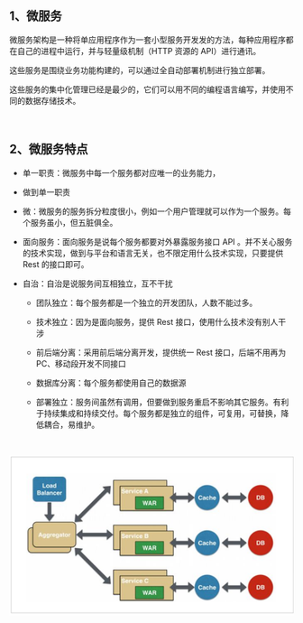 ## 1、微服务

微服务架构是一种将单应用程序作为一套小型服务开发发的方法，每种应用程序都在自己的进程中运行，并与轻量级机制（HTTP 资源的 API）进行通讯。

这些服务是围绕业务功能构建的，可以通过全自动部署机制进行独立部署。

这些服务的集中化管理已经是最少的，它们可以用不同的编程语言编写，并使用不同的数据存储技术。

<br>

## 2、微服务特点

* 单一职责：微服务中每一个服务都对应唯一的业务能力，
* 做到单一职责
* 微：微服务的服务拆分粒度很小，例如一个用户管理就可以作为一个服务。每个服务虽小，但五脏俱全。
* 面向服务：面向服务是说每个服务都要对外暴露服务接口 API 。并不关心服务的技术实现，做到与平台和语言无关，也不限定用什么技术实现，只要提供 Rest 的接口即可。
* 自治：自治是说服务间互相独立，互不干扰

  * 团队独立：每个服务都是一个独立的开发团队，人数不能过多。

  * 技术独立：因为是面向服务，提供 Rest 接口，使用什么技术没有别人干涉

  * 前后端分离：采用前后端分离开发，提供统一 Rest 接口，后端不用再为 PC、移动段开发不同接口

  * 数据库分离：每个服务都使用自己的数据源

  * 部署独立：服务间虽然有调用，但要做到服务重启不影响其它服务。有利于持续集成和持续交付。每个服务都是独立的组件，可复用，可替换，降低耦合，易维护。

<br>

![looper_2020-07-31_10-10-53.png](image/looper_2020-07-31_10-10-53.png)